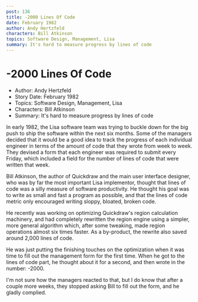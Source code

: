 ```yaml
---
post: 136
title: -2000 Lines Of Code
date: February 1982
author: Andy Hertzfeld
characters: Bill Atkinson
topics: Software Design, Management, Lisa
summary: It's hard to measure progress by lines of code
---
```


# -2000 Lines Of Code
* Author: Andy Hertzfeld
* Story Date: February 1982
* Topics: Software Design, Management, Lisa
* Characters: Bill Atkinson
* Summary: It's hard to measure progress by lines of code

In early 1982, the Lisa software team was trying to buckle down for the big push to ship the software within the next six months.  Some of the managers decided that it would be a good idea to track the progress of each individual engineer in terms of the amount of code that they wrote from week to week.  They devised a form that each engineer was required to submit every Friday, which included a field for the number of lines of code that were written that week.

Bill Atkinson, the author of Quickdraw and the main user interface designer, who was by far the most important Lisa implementor, thought that lines of code was a silly measure of software productivity.  He thought his goal was to write as small and fast a program as possible, and that the lines of code metric only encouraged writing sloppy, bloated, broken code.

He recently was working on optimizing Quickdraw's region calculation machinery, and had completely rewritten the region engine using a simpler, more general algorithm which, after some tweaking, made region operations almost six times faster.  As a by-product, the rewrite also saved around 2,000 lines of code.

He was just putting the finishing touches on the optimization when it was time to fill out the management form for the first time.  When he got to the lines of code part, he thought about it for a second, and then wrote in the number: -2000.

I'm not sure how the managers reacted to that, but I do know that after a couple more weeks, they stopped asking Bill to fill out the form, and he gladly complied.